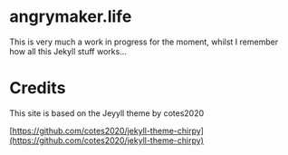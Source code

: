 # angrymaker.life

This is very much a work in progress for the moment,
whilst I remember how all this Jekyll stuff works...

# Credits

This site is based on the Jeyyll theme by cotes2020

[https://github.com/cotes2020/jekyll-theme-chirpy](https://github.com/cotes2020/jekyll-theme-chirpy)
